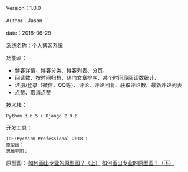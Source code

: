 Version：1.0.0

Author：Jason

date：2018-06-29

系统名称：个人博客系统

功能点：

- 博客详情、博客分类、博客列表、分页、
- 阅读数、按时间归档、热门文章排序、某个时间段阅读数统计、
- 注册/登录（微信，QQ等）、评论、评论回复、获取评论数、最新评论列表
- 点赞、取消点赞

技术栈：
	
	Python 3.6.5 + Django 2.0.6 
	
开发工具：

	IDE:Pycharm Professional 2018.1
	原型图：
	思维导图：
	
原型图：
	[如何画出专业的原型图？（上）](http://www.woshipm.com/rp/928201.html)
	[如何画出专业的原型图？（下）](http://www.woshipm.com/rp/933439.html)
	
	


